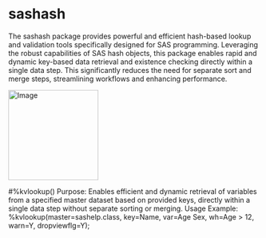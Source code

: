 # sashash
The sashash package provides powerful and efficient hash-based lookup and validation tools specifically designed for SAS programming. Leveraging the robust capabilities of SAS hash objects, this package enables rapid and dynamic key-based data retrieval and existence checking directly within a single data step. This significantly reduces the need for separate sort and merge steps, streamlining workflows and enhancing performance.


<img width="180" alt="Image" src="https://github.com/user-attachments/assets/51466461-8f76-49e1-80f0-8ebb791c3d46" />


#%kvlookup()
Purpose: 
Enables efficient and dynamic retrieval of variables from a specified master dataset based on provided keys, directly within a single data step without separate sorting or merging.
Usage Example:
%kvlookup(master=sashelp.class,
          key=Name,
          var=Age Sex,
          wh=Age > 12,
          warn=Y,
          dropviewflg=Y);
